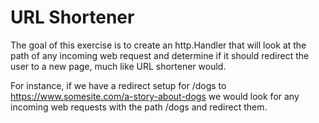 # URL Shortener

The goal of this exercise is to create an http.Handler that will
look at the path of any incoming web request
and determine if it should redirect the user to a new page,
much like URL shortener would.

For instance,
if we have a redirect setup for /dogs to https://www.somesite.com/a-story-about-dogs
we would look for any incoming web requests with the path /dogs and redirect them.
